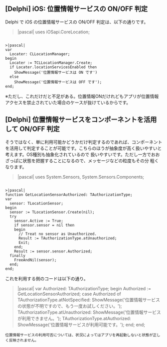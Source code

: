 ## [Delphi] iOS: 位置情報サービスの ON/OFF 判定

Delphi で iOS の位置情報サービスの ON/OFF 判定は、以下の通りです。

>|pascal|
uses iOSapi.CoreLocation;
```

>|pascal|
var
  Locater: CLLocationManager;
begin
  Locater := TCLLocationManager.Create;
  if Locater.locationServicesEnabled then
    ShowMessage('位置情報サービスは ON です')
  else
    ShowMessage('位置情報サービスは OFF です');
end;
```

※ただし、これだけだと不足がある。位置情報ONだけれどもアプリが位置情報アクセスを禁止されていた場合のケースが抜けているからです。


## [Delphi] 位置情報サービスをコンポーネントを活用して ON/OFF 判定

そうではなく、単に利用可能かどうかだけ判定するのであれば、コンポーネントを活用して判定することが可能です。こちらのほうが抽象度が高く扱いやすいと考えます。OS種別も抽象化されているので 扱いやすいです。ただし一方でおおざっぱに状態を把握することになるので、メッセージなどの粒度もその分 粗くなります。
>|pascal|
uses System.Sensors, System.Sensors.Components;
```

>|pascal|
function GetLocationSensorAuthorized: TAuthorizationType;
var
  sensor: TLocationSensor;
begin
  sensor := TLocationSensor.Create(nil);
  try
    sensor.Active := True;
    if sensor.sensor = nil then
    begin
      // Treat no sensor as Unauthorized.
      Result := TAuthorizationType.atUnauthorized;
      Exit;
    end;
    Result := sensor.sensor.Authorized;
  finally
    FreeAndNil(sensor);
  end;
end;
```

これを利用する側のコードは以下の通り。
>|pascal|
var
  Authorized: TAuthorizationType;
begin
  Authorized := GetLocationSensorAuthorized;
  case Authorized of
    TAuthorizationType.atNotSpecified:
      ShowMessage('位置情報サービスの状態が不明ですので、もう一度お試しください。');
    TAuthorizationType.atUnauthorized:
      ShowMessage('位置情報サービスが利用できません。');
    TAuthorizationType.atAuthorized:
      ShowMessage('位置情報サービスが利用可能です。');
  end;
end;
```
位置情報サービスの利用可否については、状況によってはアプリを再起動しないと状態が正しく反映されません。


